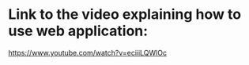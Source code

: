 # Link to the video explaining how to use web application:

https://www.youtube.com/watch?v=eciiiLQWlOc